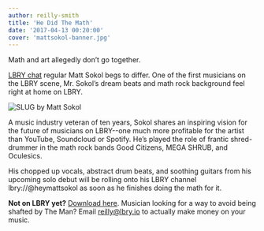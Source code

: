 ```yaml
---
author: reilly-smith
title: 'He Did The Math'
date: '2017-04-13 00:20:00'
cover: 'mattsokol-banner.jpg'
---
```

Math and art allegedly don’t go together.

[LBRY chat](http://chat.lbry.io/) regular Matt Sokol begs to differ. One of the first musicians on the LBRY scene, Mr. Sokol’s dream beats and math rock background feel right at home on LBRY.

![SLUG by Matt Sokol](/img/news/mattsokol-inline.png)

A music industry veteran of ten years, Sokol shares an inspiring vision for the future of musicians on LBRY--one much more profitable for the artist than YouTube, Soundcloud or Spotify. He’s played the role of frantic shred-drummer in the math rock bands Good Citizens, MEGA SHRUB, and Oculesics.

His chopped up vocals, abstract drum beats, and soothing guitars from his upcoming solo debut will be rolling onto his LBRY channel lbry://@heymattsokol as soon as he finishes doing the math for it.


**Not on LBRY yet?** [Download here](https://lbry.io/get). Musician looking for a way to avoid being shafted by The Man? Email reilly@lbry.io to actually make money on your music.
